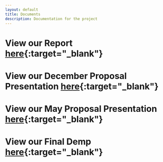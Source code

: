 ```yaml
---
layout: default
title: Documents
description: Documentation for the project
---
```


# View our Report [here](https://docs.google.com/document/d/1qp6o2k6W6Ke8sra_D39jfZd1H_OjlNASSlBekGu2Pc4/edit?usp=sharing){:target="_blank"}

# View our December Proposal Presentation [here](https://docs.google.com/presentation/d/1WJfwhL5o8f4s9irOIGFC2aub5qBSDkRH91O1h2-8WdE/edit?usp=sharing){:target="_blank"}

# View our May Proposal Presentation [here](https://docs.google.com/presentation/d/1BCLWOPTjVVB4QPDniXmE1fha5vrVkxLhNceYJGDyPNU/edit?usp=sharing){:target="_blank"}

# View our Final Demp [here](https://youtu.be/QXEUdYHijbA){:target="_blank"}
